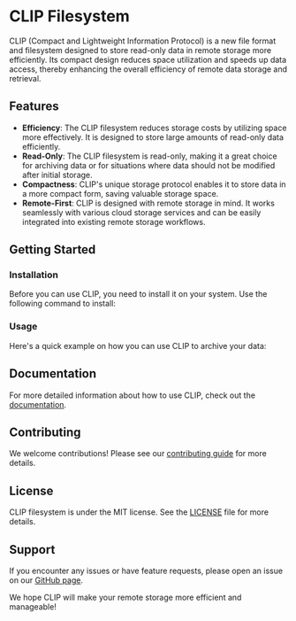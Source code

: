 # CLIP Filesystem

CLIP (Compact and Lightweight Information Protocol) is a new file format and filesystem designed to store read-only data in remote storage more efficiently. Its compact design reduces space utilization and speeds up data access, thereby enhancing the overall efficiency of remote data storage and retrieval.

## Features

- **Efficiency**: The CLIP filesystem reduces storage costs by utilizing space more effectively. It is designed to store large amounts of read-only data efficiently.
- **Read-Only**: The CLIP filesystem is read-only, making it a great choice for archiving data or for situations where data should not be modified after initial storage.
- **Compactness**: CLIP's unique storage protocol enables it to store data in a more compact form, saving valuable storage space.
- **Remote-First**: CLIP is designed with remote storage in mind. It works seamlessly with various cloud storage services and can be easily integrated into existing remote storage workflows.

## Getting Started

### Installation

Before you can use CLIP, you need to install it on your system. Use the following command to install:

### Usage

Here's a quick example on how you can use CLIP to archive your data:

## Documentation

For more detailed information about how to use CLIP, check out the [documentation](http://clip-filesystem.io/docs).

## Contributing

We welcome contributions! Please see our [contributing guide](CONTRIBUTING.md) for more details.

## License

CLIP filesystem is under the MIT license. See the [LICENSE](LICENSE.md) file for more details.

## Support

If you encounter any issues or have feature requests, please open an issue on our [GitHub page](https://github.com/your_github_profile/clip-filesystem).

We hope CLIP will make your remote storage more efficient and manageable!
